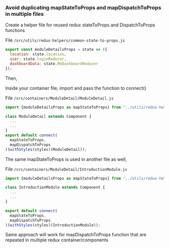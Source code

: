 ### Avoid duplicating mapStateToProps and mapDispatchToProps in multiple files

Create a helper file for reused redux stateToProps and DispatchToProps functions

File `/src/utils/redux-helpers/common-state-to-props.js`

```js
export const moduleDetailsProps = state => ({
  location: state.location,
  user: state.loginReducer,
  dashboardData: state.MeDashboardReducer
});
```

Then,

Inside your container file, import and pass the function to connect()

File `/src/containers/ModuleDetail/ModuleDetail.js`

```js
import {moduleDetailsProps as mapStateToProps} from "../utils/redux-helpers/common-state-to-props.js"

class ModuleDetail extends Component {
  ...
  ...
}
export default connect(
  mapStateToProps,
  mapDispatchToProps
)(withStyles(styles)(ModuleDetail));

```

The same mapStateToProps is used in another file as well,

File `/src/containers/ModuleDetail/IntroductionModule.js`

```js
import {moduleDetailsProps as mapStateToProps} from "../utils/redux-helpers/common-state-to-props.js"

class IntroductionModule extends Component {
  ...
  ...
}

export default connect(
  mapStateToProps,
  mapDispatchToProps
)(withStyles(styles)(IntroductionModule));

```

Same approach will work for mapDispatchToProps function that are repeated in multiple redux container/components
